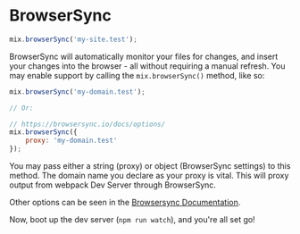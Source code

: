 # BrowserSync

```js
mix.browserSync('my-site.test');
```

BrowserSync will automatically monitor your files for changes, and insert your changes into the browser - all without requiring a manual refresh. You may enable support by calling the `mix.browserSync()` method, like so:

```js
mix.browserSync('my-domain.test');

// Or:

// https://browsersync.io/docs/options/
mix.browserSync({
    proxy: 'my-domain.test'
});
```

You may pass either a string (proxy) or object (BrowserSync settings) to this method. The domain name you declare as your proxy is vital. This will proxy output from webpack Dev Server through BrowserSync.

Other options can be seen in the [Browsersync Documentation](https://browsersync.io/docs/options/).

Now, boot up the dev server (`npm run watch`), and you're all set go!
